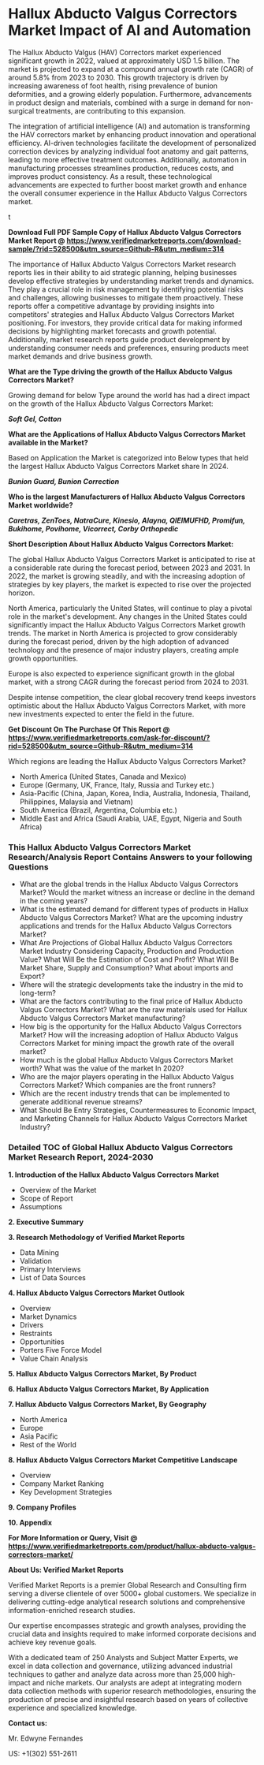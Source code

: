 <meta name="title" content="Global Hallux Abducto Valgus Correctors Market Impact of AI and Automation"><meta name="description" content="The Hallux Abducto Valgus (HAV) Correctors market experienced significant growth in 2022, valued at approximately USD 1.5 billion. The market is projected to expand at"><meta name="title" content="Hallux Abducto Valgus Correctors Market Size, Share, Scope, Trends, Growth, Opportunities, Analysis, Forecast"><h1>Hallux Abducto Valgus Correctors Market Impact of AI and Automation</h1><p>The Hallux Abducto Valgus (HAV) Correctors market experienced significant growth in 2022, valued at approximately USD 1.5 billion. The market is projected to expand at a compound annual growth rate (CAGR) of around 5.8% from 2023 to 2030. This growth trajectory is driven by increasing awareness of foot health, rising prevalence of bunion deformities, and a growing elderly population. Furthermore, advancements in product design and materials, combined with a surge in demand for non-surgical treatments, are contributing to this expansion.</p><p>The integration of artificial intelligence (AI) and automation is transforming the HAV correctors market by enhancing product innovation and operational efficiency. AI-driven technologies facilitate the development of personalized correction devices by analyzing individual foot anatomy and gait patterns, leading to more effective treatment outcomes. Additionally, automation in manufacturing processes streamlines production, reduces costs, and improves product consistency. As a result, these technological advancements are expected to further boost market growth and enhance the overall consumer experience in the Hallux Abducto Valgus Correctors market.</p>t</p><p id="" class=""><strong>Download Full PDF Sample Copy of Hallux Abducto Valgus Correctors Market Report @ <a href="https://www.verifiedmarketreports.com/download-sample/?rid=528500&utm_source=Github-R&utm_medium=314" target="_blank">https://www.verifiedmarketreports.com/download-sample/?rid=528500&utm_source=Github-R&utm_medium=314</a></strong></p><p>The importance of&nbsp;Hallux Abducto Valgus Correctors Market research reports lies in their ability to aid strategic planning, helping businesses develop effective strategies by understanding market trends and dynamics. They play a crucial role in risk management by identifying potential risks and challenges, allowing businesses to mitigate them proactively. These reports offer a competitive advantage by providing insights into competitors' strategies and Hallux Abducto Valgus Correctors Market positioning. For investors, they provide critical data for making informed decisions by highlighting market forecasts and growth potential. Additionally, market research reports guide product development by understanding consumer needs and preferences, ensuring products meet market demands and drive business growth.</p><p><strong>What are the&nbsp;Type driving the growth of the Hallux Abducto Valgus Correctors Market?</strong></p><p id="" class="">Growing demand for below Type around the world has had a direct impact on the growth of the Hallux Abducto Valgus Correctors Market:</p><em><strong>Soft Gel, Cotton</strong></em></p><strong>What are the&nbsp;Applications&nbsp;of Hallux Abducto Valgus Correctors Market available in the Market?</strong></p><p id="" class="">Based on Application the Market is categorized into Below types that held the largest Hallux Abducto Valgus Correctors Market share In 2024.</p><em><strong>Bunion Guard, Bunion Correction</strong></em></p><strong>Who is the largest Manufacturers of Hallux Abducto Valgus Correctors Market worldwide?</strong></p><p><em><strong>Caretras, ZenToes, NatraCure, Kinesio, Alayna, QIEIMUFHD, Promifun, Bukihome, Povihome, Vicorrect, Corby Orthopedic</strong></em></p><p id="" class=""><strong>Short Description About Hallux Abducto Valgus Correctors Market:</strong></p><p>The global Hallux Abducto Valgus Correctors Market is anticipated to rise at a considerable rate during the forecast period, between 2023 and 2031. In 2022, the market is growing steadily, and with the increasing adoption of strategies by key players, the market is expected to rise over the projected horizon.</p><p>North America, particularly the United States, will continue to play a pivotal role in the market's development. Any changes in the United States could significantly impact the Hallux Abducto Valgus Correctors Market growth trends. The market in North America is projected to grow considerably during the forecast period, driven by the high adoption of advanced technology and the presence of major industry players, creating ample growth opportunities.</p><p>Europe is also expected to experience significant growth in the global market, with a strong CAGR during the forecast period from 2024 to 2031.</p><p>Despite intense competition, the clear global recovery trend keeps investors optimistic about the Hallux Abducto Valgus Correctors Market, with more new investments expected to enter the field in the future.</p><p id="" class=""><strong>Get Discount On The Purchase Of This Report @ <a href="https://www.verifiedmarketreports.com/ask-for-discount/?rid=528500&utm_source=Github-R&utm_medium=314" target="_blank">https://www.verifiedmarketreports.com/ask-for-discount/?rid=528500&utm_source=Github-R&utm_medium=314</a></strong></p>Which regions are leading the Hallux Abducto Valgus Correctors Market?</p><ul><li>North America (United States, Canada and Mexico)</li><li>Europe (Germany, UK, France, Italy, Russia and Turkey etc.)</li><li>Asia-Pacific (China, Japan, Korea, India, Australia, Indonesia, Thailand, Philippines, Malaysia and Vietnam)</li><li>South America (Brazil, Argentina, Columbia etc.)</li><li>Middle East and Africa (Saudi Arabia, UAE, Egypt, Nigeria and South Africa)</li></ul><h3 id="" class="">This Hallux Abducto Valgus Correctors Market Research/Analysis Report Contains Answers to your following Questions</h3><ul><li>What are the global trends in the Hallux Abducto Valgus Correctors Market? Would the market witness an increase or decline in the demand in the coming years?</li><li>What is the estimated demand for different types of products in Hallux Abducto Valgus Correctors Market? What are the upcoming industry applications and trends for the Hallux Abducto Valgus Correctors Market?</li><li>What Are Projections of Global Hallux Abducto Valgus Correctors Market Industry Considering Capacity, Production and Production Value? What Will Be the Estimation of Cost and Profit? What Will Be Market Share, Supply and Consumption? What about imports and Export?</li><li>Where will the strategic developments take the industry in the mid to long-term?</li><li>What are the factors contributing to the final price of Hallux Abducto Valgus Correctors Market? What are the raw materials used for Hallux Abducto Valgus Correctors Market manufacturing?</li><li>How big is the opportunity for the Hallux Abducto Valgus Correctors Market? How will the increasing adoption of Hallux Abducto Valgus Correctors Market for mining impact the growth rate of the overall market?</li><li>How much is the global Hallux Abducto Valgus Correctors Market worth? What was the value of the market In 2020?</li><li>Who are the major players operating in the Hallux Abducto Valgus Correctors Market? Which companies are the front runners?</li><li>Which are the recent industry trends that can be implemented to generate additional revenue streams?</li><li>What Should Be Entry Strategies, Countermeasures to Economic Impact, and Marketing Channels for Hallux Abducto Valgus Correctors Market Industry?</li></ul><h3 id="" class="">Detailed TOC of Global Hallux Abducto Valgus Correctors Market Research Report, 2024-2030</h3><p id="" class=""><strong>1. Introduction of the Hallux Abducto Valgus Correctors Market</strong></p><ul><li>Overview of the Market</li><li>Scope of Report</li><li>Assumptions</li></ul><p id="" class=""><strong>2. Executive Summary</strong></p><p id="" class=""><strong>3. Research Methodology of Verified Market Reports</strong></p><ul><li>Data Mining</li><li>Validation</li><li>Primary Interviews</li><li>List of Data Sources</li></ul><p id="" class=""><strong>4. Hallux Abducto Valgus Correctors Market Outlook</strong></p><ul><li>Overview</li><li>Market Dynamics</li><li>Drivers</li><li>Restraints</li><li>Opportunities</li><li>Porters Five Force Model</li><li>Value Chain Analysis</li></ul><p id="" class=""><strong>5. Hallux Abducto Valgus Correctors Market, By Product</strong></p><p id="" class=""><strong>6. Hallux Abducto Valgus Correctors Market, By Application</strong></p><p id="" class=""><strong>7. Hallux Abducto Valgus Correctors Market, By Geography</strong></p><ul><li>North America</li><li>Europe</li><li>Asia Pacific</li><li>Rest of the World</li></ul><p id="" class=""><strong>8. Hallux Abducto Valgus Correctors Market Competitive Landscape</strong></p><ul><li>Overview</li><li>Company Market Ranking</li><li>Key Development Strategies</li></ul><p id="" class=""><strong>9. Company Profiles</strong></p><p id="" class=""><strong>10. Appendix</strong></p><p id="" class=""><strong>For More Information or Query, Visit @ <a href="https://www.verifiedmarketreports.com/product/hallux-abducto-valgus-correctors-market/" target="_blank">https://www.verifiedmarketreports.com/product/hallux-abducto-valgus-correctors-market/</a></strong></p><p id="" class=""><strong>About Us: Verified Market Reports</strong></p><p id="" class="">Verified Market Reports is a premier Global Research and Consulting firm serving a diverse clientele of over 5000+ global customers. We specialize in delivering cutting-edge analytical research solutions and comprehensive information-enriched research studies.</p><p id="" class="">Our expertise encompasses strategic and growth analyses, providing the crucial data and insights required to make informed corporate decisions and achieve key revenue goals.</p><p id="" class="">With a dedicated team of 250 Analysts and Subject Matter Experts, we excel in data collection and governance, utilizing advanced industrial techniques to gather and analyze data across more than 25,000 high-impact and niche markets. Our analysts are adept at integrating modern data collection methods with superior research methodologies, ensuring the production of precise and insightful research based on years of collective experience and specialized knowledge.</p><p id="" class=""><strong>Contact us:</strong></p><p id="" class="">Mr. Edwyne Fernandes</p><p id="" class="">US: +1(302) 551-2611</p>